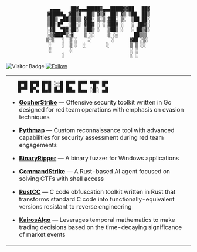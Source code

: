 <div align="center">
 
```
 ▄▄▄▄    ██▓▄▄▄█████▓▄▄▄█████▓▓██   ██▓
▓█████▄ ▓██▒▓  ██▒ ▓▒▓  ██▒ ▓▒ ▒██  ██▒
▒██▒ ▄██▒██▒▒ ▓██░ ▒░▒ ▓██░ ▒░  ▒██ ██░
▒██░█▀  ░██░░ ▓██▓ ░ ░ ▓██▓ ░   ░ ▐██▓░
░▓█  ▀█▓░██░  ▒██▒ ░   ▒██▒ ░   ░ ██▒▓░
░▒▓███▀▒░▓    ▒ ░░     ▒ ░░      ██▒▒▒ 
▒░▒   ░  ▒ ░    ░        ░      ▓██ ░▒░ 
 ░    ░  ▒ ░  ░        ░        ▒ ▒ ░░  
 ░       ░                      ░ ░     
      ░                         ░ ░     
```



</div>

![Visitor Badge](https://visitor-badge.laobi.icu/badge?page_id=TheBitty.TheBitty)
[![Follow](https://img.shields.io/github/followers/TheBitty?label=Follow&style=social)](https://github.com/TheBitty)


<table border="0">
<tr>
<td width="60%">

```
   █▀█ █▀█ █▀█ ░░█ █▀▀ █▀▀ ▀█▀ █▀
   █▀▀ █▀▄ █▄█ █▄█ ██▄ █▄▄ ░█░ ▄█
```

- **[GopherStrike](https://github.com/TheBitty/GopherStrike)** — Offensive security toolkit written in Go designed for red team operations with emphasis on evasion techniques
  
- **[Pythmap](https://github.com/TheBitty/Pythmap)** — Custom reconnaissance tool with advanced capabilities for security assessment during red team engagements

- **[BinaryRipper](https://github.com/TheBitty/BinaryRipper)** — A binary fuzzer for Windows applications

- **[CommandStrike](https://github.com/TheBitty/CommandStrike)** — A Rust-based AI agent focused on solving CTFs with shell access

- **[RustCC](https://github.com/TheBitty/RustCC)** — C code obfuscation toolkit written in Rust that transforms standard C code into functionally-equivalent versions resistant to reverse engineering

- **[KairosAlgo](https://github.com/TheBitty/KairosAlgo)** — Leverages temporal mathematics to make trading decisions based on the time-decaying significance of market events
